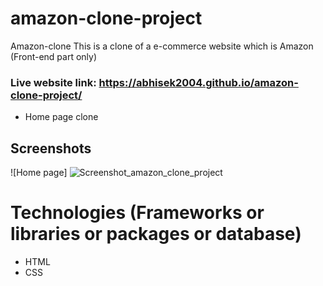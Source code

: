 # amazon-clone-project
Amazon-clone  This is a clone of a e-commerce website which is Amazon (Front-end part only)

### Live website link: https://abhisek2004.github.io/amazon-clone-project/

- Home page clone

## Screenshots

![Home page] ![Screenshot_amazon_clone_project](https://github.com/abhisek2004/amazon-clone-project/assets/117925314/8e252ff9-aa63-453d-a5c0-8277895817d2)

# Technologies (Frameworks or libraries or packages or database)
- HTML
- CSS
